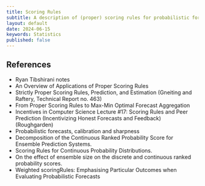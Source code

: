 ```yaml
---
title: Scoring Rules
subtitle: A description of (proper) scoring rules for probabilistic forecasting.
layout: default
date: 2024-06-15
keywords: Statistics
published: false
---
```


## References
- Ryan Tibshirani notes
- An Overview of Applications of Proper Scoring Rules
- Strictly Proper Scoring Rules, Prediction, and Estimation
(Gneiting and Raftery, Technical Report no. 463)
- From Proper Scoring Rules to Max-Min Optimal Forecast Aggregation
- Incentives in Computer Science Lecture #17: Scoring Rules and Peer Prediction (Incentivizing Honest Forecasts and Feedback) (Roughgarden)
- Probabilistic forecasts, calibration and sharpness
- Decomposition of the Continuous Ranked Probability Score for Ensemble Prediction Systems.
- Scoring Rules for Continuous Probability Distributions.
- On the effect of ensemble size on the discrete and continuous ranked probability scores.
- Weighted scoringRules: Emphasising Particular Outcomes when Evaluating Probabilistic Forecasts
